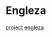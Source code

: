 # Engleza
[proiect engleza](https://github.com/TudorMurariu/UBB-INFO/blob/main/an2/Semestrul1/Engleza/Elixir-in-a-nutshell.MD) 